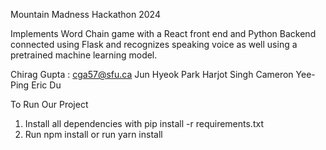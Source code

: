 Mountain Madness Hackathon 2024

Implements Word Chain game with a React front end and Python Backend connected using Flask and recognizes speaking voice as well using a pretrained machine learning model.

Chirag Gupta : cga57@sfu.ca
Jun Hyeok Park
Harjot Singh
Cameron Yee-Ping
Eric Du

To Run Our Project
1) Install all dependencies with pip install -r requirements.txt
2) Run npm install or run yarn install



